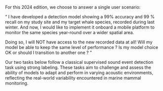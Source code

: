 For this 2024 edition, we choose to answer a single user scenario:

“
I have developed a detection model showing a 99% accuracy and 99 % recall on my study site and my target whale species, recorded during last winter. And now, I would like to implement it onboard a mobile platform to monitor the same species year-round over a wider spatial area. 

Doing so, I will NOT have access to the new recorded data at all! Will my model be able to keep the same level of performance ? Is my model choice OK or should I transition to another one ?
”

Our two tasks below follow a classical supervised sound event detection task using strong labeling. These tasks aim to challenge and assess the ability 
of models to adapt and perform in varying acoustic environments, reflecting the real-world variability encountered in marine mammal monitoring.
